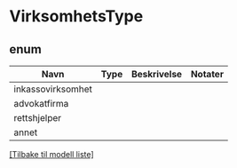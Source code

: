 # VirksomhetsType

## enum

| Navn              | Type | Beskrivelse | Notater |
|-------------------|------|-------------|---------|
| inkassovirksomhet |      |             |         |
| advokatfirma      |      |             |         |
| rettshjelper      |      |             |         |
| annet             |      |             |         |

[[Tilbake til modell liste]](../index.md)

